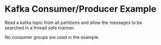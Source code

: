 # Kafka Consumer/Producer Example

Read a kafka topic from all partitions and allow the messages to 
be searched in a thread safe manner.

No consumer groups are used in the example.